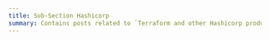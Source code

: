 ```yaml
---
title: Sub-Section Hashicorp
summary: Contains posts related to `Terraform and other Hashicorp products`
---
```

